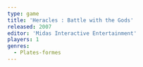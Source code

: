 ```yaml
---
type: game
title: 'Heracles : Battle with the Gods'
released: 2007
editor: 'Midas Interactive Entertainment'
players: 1
genres:
  - Plates-formes
---
```

